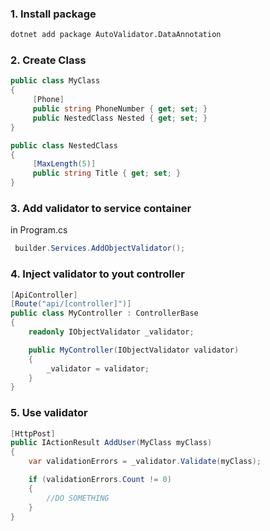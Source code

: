 ### 1. Install package
  ```bash
  dotnet add package AutoValidator.DataAnnotation
  ```


### 2. Create Class
 ```csharp
 public class MyClass
 {
      [Phone]
      public string PhoneNumber { get; set; }
      public NestedClass Nested { get; set; }
 }

 public class NestedClass
 {
      [MaxLength(5)]
      public string Title { get; set; }
 }
 ```

### 3. Add validator to service container
in Program.cs
```csharp
 builder.Services.AddObjectValidator();
```

### 4. Inject validator to yout controller
```csharp
[ApiController]
[Route("api/[controller]")]
public class MyController : ControllerBase
{
    readonly IObjectValidator _validator;

    public MyController(IObjectValidator validator)
    {
        _validator = validator;
    }
}
```

### 5. Use validator
```csharp
[HttpPost]
public IActionResult AddUser(MyClass myClass)
{
    var validationErrors = _validator.Validate(myClass);

    if (validationErrors.Count != 0)
    {
        //DO SOMETHING
    }
}
```